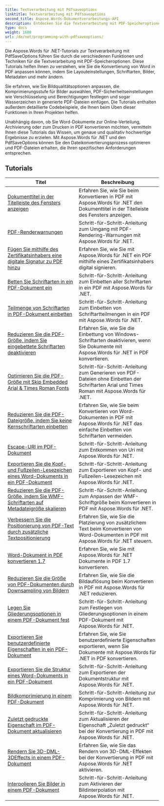 ```yaml
---
title: Textverarbeitung mit Pdfsaveoptions
linktitle: Textverarbeitung mit Pdfsaveoptions
second_title: Aspose.Words-Dokumentverarbeitungs-API
description: Entdecken Sie die Textverarbeitung mit PDF-Speicheroptionen in Aspose.Words für .NET. Erfahren Sie anhand von Schritt-für-Schritt-Anleitungen und Beispielcode, wie Sie Word-Dokumente mit erweiterten Funktionen in PDF umwandeln.
type: docs
weight: 1680
url: /de/net/programming-with-pdfsaveoptions/
---
```

Die Aspose.Words für .NET-Tutorials zur Textverarbeitung mit PdfSaveOptions führen Sie durch die verschiedenen Funktionen und Techniken für die Textverarbeitung mit PDF-Speicheroptionen. Diese Tutorials helfen Ihnen zu verstehen, wie Sie die Konvertierung von Word in PDF anpassen können, indem Sie Layouteinstellungen, Schriftarten, Bilder, Metadaten und mehr ändern.

Sie erfahren, wie Sie Bildqualitätsoptionen anpassen, die Komprimierungsstufe für Bilder auswählen, PDF-Sicherheitseinstellungen wie Verschlüsselung und Berechtigungen festlegen und sogar Wasserzeichen in generierte PDF-Dateien einfügen. Die Tutorials enthalten außerdem detaillierte Codebeispiele, die Ihnen beim Üben dieser Funktionen in Ihren Projekten helfen.

Unabhängig davon, ob Sie Word-Dokumente zur Online-Verteilung, Archivierung oder zum Drucken in PDF konvertieren möchten, vermitteln Ihnen diese Tutorials das Wissen, um genaue und qualitativ hochwertige Ergebnisse zu erzielen. Mit Aspose.Words für .NET und den PdfSaveOptions können Sie den Dateikonvertierungsprozess optimieren und PDF-Dateien erhalten, die Ihren spezifischen Anforderungen entsprechen.

 ## Tutorials
| Titel | Beschreibung |
| --- | --- |
| [Dokumenttitel in der Titelleiste des Fensters anzeigen](./display-doc-title-in-window-titlebar/) | Erfahren Sie, wie Sie beim Konvertieren in PDF mit Aspose.Words für .NET den Dokumenttitel in der Titelleiste des Fensters anzeigen. |
| [PDF-Renderwarnungen](./pdf-render-warnings/) | Schritt-für-Schritt-Anleitung zum Umgang mit PDF-Rendering-Warnungen mit Aspose.Words für .NET. |
| [Fügen Sie mithilfe des Zertifikatsinhabers eine digitale Signatur zu PDF hinzu](./digitally-signed-pdf-using-certificate-holder/) | Erfahren Sie, wie Sie mit Aspose.Words für .NET ein PDF mithilfe eines Zertifikatsinhabers digital signieren. |
| [Betten Sie Schriftarten in ein PDF-Dokument ein](./embedded-all-fonts/) | Schritt-für-Schritt-Anleitung zum Einbetten aller Schriftarten in ein PDF mit Aspose.Words für .NET. |
| [Teilmenge von Schriftarten in PDF-Dokument einbetten](./embedded-subset-fonts/) | Schritt-für-Schritt-Anleitung zum Einbetten von Schriftartteilmengen in ein PDF mit Aspose.Words für .NET. |
| [Reduzieren Sie die PDF-Größe, indem Sie eingebettete Schriftarten deaktivieren](./disable-embed-windows-fonts/) | Erfahren Sie, wie Sie die Einbettung von Windows-Schriftarten deaktivieren, wenn Sie Dokumente mit Aspose.Words für .NET in PDF konvertieren. |
| [Optimieren Sie die PDF-Größe mit Skip Embedded Arial & Times Roman Fonts](./skip-embedded-arial-and-times-roman-fonts/) | Schritt-für-Schritt-Anleitung zum Generieren von PDF-Dateien ohne Einbetten der Schriftarten Arial und Times Roman mit Aspose.Words für .NET. |
| [Reduzieren Sie die PDF-Dateigröße, indem Sie keine Kernschriftarten einbetten](./avoid-embedding-core-fonts/) | Erfahren Sie, wie Sie beim Konvertieren von Word-Dokumenten in PDF mit Aspose.Words für .NET das einfache Einbetten von Schriftarten vermeiden. |
| [Escape-URI im PDF-Dokument](./escape-uri/) | Schritt-für-Schritt-Anleitung zum Entkommen von Uri mit Aspose.Words für .NET. |
| [Exportieren Sie die Kopf- und Fußzeilen-Lesezeichen eines Word-Dokuments in ein PDF-Dokument](./export-header-footer-bookmarks/) | Schritt-für-Schritt-Anleitung zum Exportieren von Kopf- und Fußzeilen-Lesezeichen mit Aspose.Words für .NET. |
| [Reduzieren Sie die PDF-Größe, indem Sie WMF-Schriftarten auf Metadateigröße skalieren](./scale-wmf-fonts-to-metafile-size/) | Schritt-für-Schritt-Anleitung zum Anpassen der WMF-Schriftgröße beim Konvertieren in PDF mit Aspose.Words für .NET. |
| [Verbessern Sie die Positionierung von PDF-Text durch zusätzliche Textpositionierung](./additional-text-positioning/) | Erfahren Sie, wie Sie die Platzierung von zusätzlichem Text beim Konvertieren von Word-Dokumenten in PDF mit Aspose.Words für .NET steuern. |
| [Word-Dokument in PDF konvertieren 1.7](./conversion-to-pdf-17/) | Erfahren Sie, wie Sie mit Aspose.Words für .NET Dokumente in PDF 1.7 konvertieren. |
| [Reduzieren Sie die Größe von PDF-Dokumenten durch Downsampling von Bildern](./downsampling-images/) | Erfahren Sie, wie Sie die Bildauflösung beim Konvertieren in PDF mit Aspose.Words für .NET reduzieren. |
| [Legen Sie Gliederungsoptionen in einem PDF-Dokument fest](./set-outline-options/) | Schritt-für-Schritt-Anleitung zum Festlegen von Gliederungsoptionen in einem PDF-Dokument mit Aspose.Words für .NET. |
| [Exportieren Sie benutzerdefinierte Eigenschaften in ein PDF-Dokument](./custom-properties-export/) | Erfahren Sie, wie Sie benutzerdefinierte Eigenschaften exportieren, wenn Sie Dokumente mit Aspose.Words für .NET in PDF konvertieren. |
| [Exportieren Sie die Struktur eines Word-Dokuments in ein PDF-Dokument](./export-document-structure/) | Schritt-für-Schritt-Anleitung zum Exportieren der Dokumentstruktur mit Aspose.Words für .NET. |
| [Bildkomprimierung in einem PDF-Dokument](./image-compression/) | Schritt-für-Schritt-Anleitung zur Komprimierung von Bildern mit Aspose.Words für .NET. |
| [Zuletzt gedruckte Eigenschaft im PDF-Dokument aktualisieren](./update-last-printed-property/) | Schritt-für-Schritt-Anleitung zum Aktualisieren der Eigenschaft „Zuletzt gedruckt“ bei der Konvertierung in PDF mit Aspose.Words für .NET. |
| [Rendern Sie 3D-DML-3DEffects in einem PDF-Dokument](./dml-3deffects-rendering/) | Erfahren Sie, wie Sie das Rendern von 3D-DML-Effekten bei der Konvertierung in PDF mit Aspose.Words für .NET aktivieren. |
| [Interpolieren Sie Bilder in einem PDF-Dokument](./interpolate-images/) | Schritt-für-Schritt-Anleitung zum Aktivieren der Bildinterpolation mit Aspose.Words für .NET. |